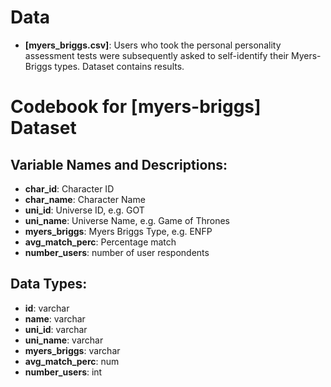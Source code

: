 # Data

-   **\[myers_briggs.csv\]**: Users who took the personal personality assessment tests were subsequently asked to self-identify their Myers-Briggs types. Dataset contains results.

# Codebook for \[**myers-briggs**\] Dataset

## Variable Names and Descriptions:

-   **char_id**: Character ID
-   **char_name**: Character Name
-   **uni_id**: Universe ID, e.g. GOT
-   **uni_name**: Universe Name, e.g. Game of Thrones
-   **myers_briggs**: Myers Briggs Type, e.g. ENFP
-   **avg_match_perc**: Percentage match
-   **number_users**: number of user respondents

## Data Types:

-   **id**: varchar
-   **name**: varchar
-   **uni_id**: varchar
-   **uni_name**: varchar
-   **myers_briggs**: varchar
-   **avg_match_perc**: num
-   **number_users**: int
